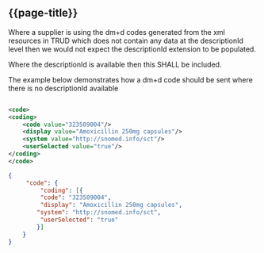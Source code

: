 ## {{page-title}}
Where a supplier is using the dm+d codes generated from the xml resources in TRUD which
does not contain any data at the descriptionId level then we would not expect the
descriptionId extension to be populated.

Where the descriptionId is available then this SHALL be included. 

The example below demonstrates how a dm+d code should be sent where there is no
descriptionId available
```xml

<code>
<coding>
    <code value="323509004"/>
    <display value="Amoxicillin 250mg capsules"/>
    <system value="http://snomed.info/sct"/>
    <userSelected value="true"/>
</coding>
</code>
```
```json
{
     "code": {
         "coding": [{
         "code": "323509004",
         "display": "Amoxicillin 250mg capsules",
        "system": "http://snomed.info/sct",
         "userSelected": "true"
        }]
    }
}
```